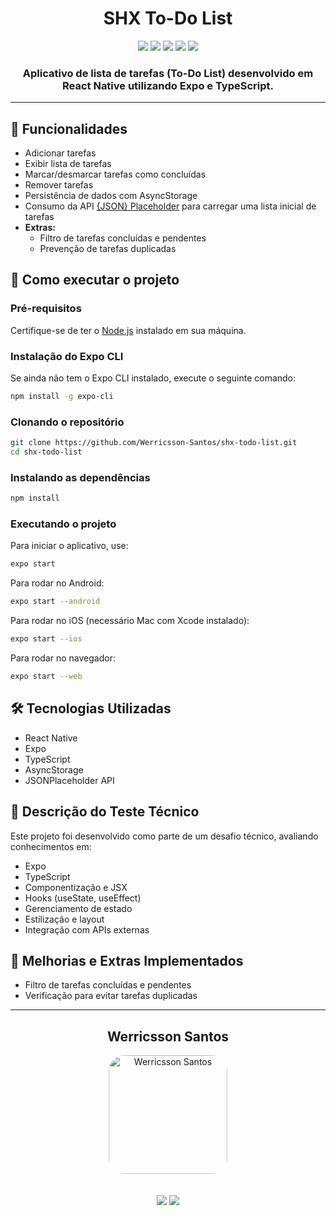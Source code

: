 <h1 align="center">SHX To-Do List</h1>

<p align="center"> 
    <img src="https://img.shields.io/badge/react_native-%2320232a.svg?style=for-the-badge&logo=react&logoColor=%2361DAFB"/>
    <img src="https://img.shields.io/badge/expo-1C1E24?style=for-the-badge&logo=expo&logoColor=#D04A37"/>
    <img src="https://img.shields.io/badge/Node-4d524e?style=for-the-badge&logo=node.js"/>
    <img src="https://img.shields.io/badge/NPM-%23CB3837.svg?style=for-the-badge&logo=npm&logoColor=white"/>
    <img src="https://img.shields.io/badge/typescript-%23007ACC.svg?style=for-the-badge&logo=typescript&logoColor=white"/> 
</p>
<h3 align="center">Aplicativo de lista de tarefas (To-Do List) desenvolvido em React Native utilizando Expo e TypeScript.</h3>

---

## 📌 Funcionalidades
- Adicionar tarefas
- Exibir lista de tarefas
- Marcar/desmarcar tarefas como concluídas
- Remover tarefas
- Persistência de dados com AsyncStorage
- Consumo da API [{JSON} Placeholder](https://jsonplaceholder.typicode.com/) para carregar uma lista inicial de tarefas
- **Extras:**
  - Filtro de tarefas concluídas e pendentes
  - Prevenção de tarefas duplicadas

## 🚀 Como executar o projeto
### Pré-requisitos
Certifique-se de ter o [Node.js](https://nodejs.org/) instalado em sua máquina.

### Instalação do Expo CLI
Se ainda não tem o Expo CLI instalado, execute o seguinte comando:
```sh
npm install -g expo-cli
```

### Clonando o repositório
```sh
git clone https://github.com/Werricsson-Santos/shx-todo-list.git
cd shx-todo-list
```

### Instalando as dependências
```sh
npm install
```

### Executando o projeto
Para iniciar o aplicativo, use:
```sh
expo start
```

Para rodar no Android:
```sh
expo start --android
```

Para rodar no iOS (necessário Mac com Xcode instalado):
```sh
expo start --ios
```

Para rodar no navegador:
```sh
expo start --web
```

## 🛠 Tecnologias Utilizadas
- React Native
- Expo
- TypeScript
- AsyncStorage
- JSONPlaceholder API

## 📄 Descrição do Teste Técnico
Este projeto foi desenvolvido como parte de um desafio técnico, avaliando conhecimentos em:
- Expo
- TypeScript
- Componentização e JSX
- Hooks (useState, useEffect)
- Gerenciamento de estado
- Estilização e layout
- Integração com APIs externas

## 📌 Melhorias e Extras Implementados
- Filtro de tarefas concluídas e pendentes
- Verificação para evitar tarefas duplicadas

---

<div align="center">
<h2>Werricsson Santos</h2>
    <img align="center" alt="Werricsson Santos" style="border-radius: 25px;" height="190" width="190" src="https://avatars.githubusercontent.com/u/112734393?v=4">
</div>
</br> </br>
<div align="center">
    <a href = "mailto:werricsson.santos@gmail.com"><img src="https://img.shields.io/badge/-Gmail-%23333?style=for-the-badge&logo=gmail&logoColor=white" target="_blank"></a>
    <a href="https://www.linkedin.com/in/werricsson-santos/" target="_blank"><img src="https://img.shields.io/badge/-LinkedIn-%230077B5?style=for-the-badge&logo=linkedin&logoColor=white" target="_blank"></a> 
</div>

